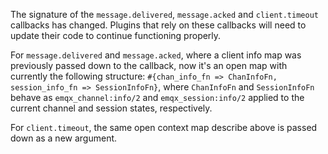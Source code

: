 The signature of the `message.delivered`, `message.acked` and `client.timeout` callbacks has changed.  Plugins that rely on these callbacks will need to update their code to continue functioning properly.

For `message.delivered` and `message.acked`, where a client info map was previously passed down to the callback, now it's an open map with currently the following structure: `#{chan_info_fn => ChanInfoFn, session_info_fn => SessionInfoFn}`, where `ChanInfoFn` and `SessionInfoFn` behave as `emqx_channel:info/2` and `emqx_session:info/2` applied to the current channel and session states, respectively.

For `client.timeout`, the same open context map describe above is passed down as a new argument.
